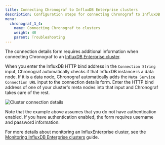 ```yaml
---
title: Connecting Chronograf to InfluxDB Enterprise clusters
description: Configuration steps for connecting Chronograf to InfluxDB Enterprise clusters and the InfluxData Platform.
menu:
  chronograf_1_4:
    name: Connecting Chronograf to clusters
    weight: 40
    parent: Troubleshooting
---
```


The connection details form requires additional information when connecting Chronograf to an [InfluxDB Enterprise cluster](https://docs.influxdata.com/enterprise_influxdb/latest/).

When you enter the InfluxDB HTTP bind address in the `Connection String` input, Chronograf automatically checks if that InfluxDB instance is a data node.
If it is a data node, Chronograf automatically adds the `Meta Service Connection URL` input to the connection details form.
Enter the HTTP bind address of one of your cluster's meta nodes into that input and Chronograf takes care of the rest.

![Cluster connection details](/img/chronograf/v1.4/faq-cluster-connection.png)

Note that the example above assumes that you do not have authentication enabled.
If you have authentication enabled, the form requires username and password information.

For more details about monitoring an InfluxEnterprise cluster, see the [Monitoring InfluxDB Enterprise clusters](/chronograf/latest/guides/monitoring-influxenterprise-clusters/) guide.
